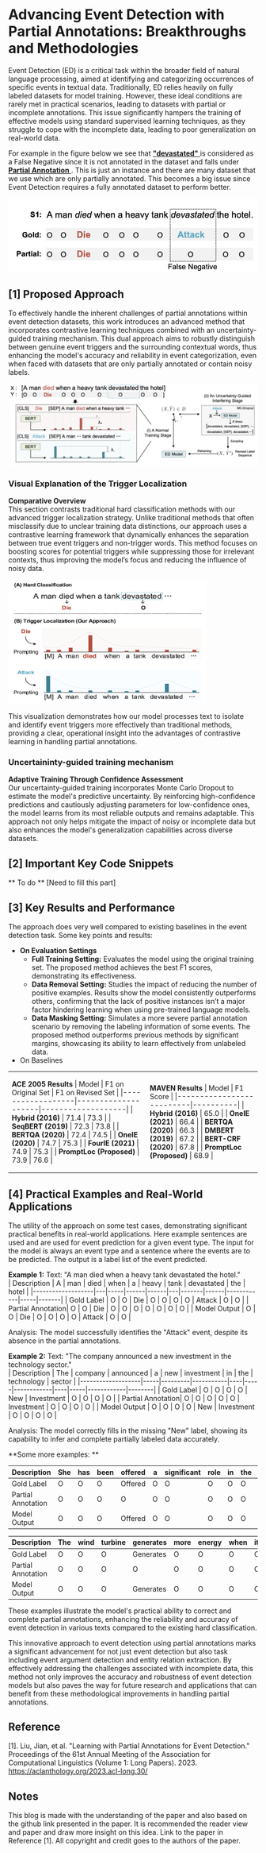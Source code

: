 # Advancing Event Detection with Partial Annotations: Breakthroughs and Methodologies

Event Detection (ED) is a critical task within the broader field of natural language processing, aimed at identifying and categorizing occurrences of specific events in textual data. Traditionally, ED relies heavily on fully labeled datasets for model training. However, these ideal conditions are rarely met in practical scenarios, leading to datasets with partial or incomplete annotations. This issue significantly hampers the training of effective models using standard supervised learning techniques, as they struggle to cope with the incomplete data, leading to poor generalization on real-world data.

For example in the figure below we see that <u> **"devastated"** </u> is considered as a False Negative since it is not annotated in the dataset and falls under <u> **Partial Annotation** </u>. This is just an instance and there are many dataset that we use which are only partially annotated. This becomes a big issue since Event Detection requires a fully annotated dataset to perform better.

![ImageForPartialAnnotation](/Images/PartialAnnotation.png)

## [1] Proposed Approach
To effectively handle the inherent challenges of partial annotations within event detection datasets, this work introduces an advanced method that incorporates contrastive learning techniques combined with an uncertainty-guided training mechanism. This dual approach aims to robustly distinguish between genuine event triggers and the surrounding contextual words, thus enhancing the model's accuracy and reliability in event categorization, even when faced with datasets that are only partially annotated or contain noisy labels.

![ImageForApproachOverview](/Images/ApproachOverview.png)

### Visual Explanation of the Trigger Localization

**Comparative Overview** <br />
This section contrasts traditional hard classification methods with our advanced trigger localization strategy. Unlike traditional methods that often misclassify due to unclear training data distinctions, our approach uses a contrastive learning framework that dynamically enhances the separation between true event triggers and non-trigger words. This method focuses on boosting scores for potential triggers while suppressing those for irrelevant contexts, thus improving the model’s focus and reducing the influence of noisy data.

<img src="/Images/TriggerLocalization.png" width="400" height="250" alt="TriggerLocalization" />

This visualization demonstrates how our model processes text to isolate and identify event triggers more effectively than traditional methods, providing a clear, operational insight into the advantages of contrastive learning in handling partial annotations.


### Uncertaininty-guided training mechanism

**Adaptive Training Through Confidence Assessment** <br />
Our uncertainty-guided training incorporates Monte Carlo Dropout to estimate the model's predictive uncertainty. By reinforcing high-confidence predictions and cautiously adjusting parameters for low-confidence ones, the model learns from its most reliable outputs and remains adaptable. This approach not only helps mitigate the impact of noisy or incomplete data but also enhances the model's generalization capabilities across diverse datasets.

## [2] Important Key Code Snippets

** To do ** [Need to fill this part] 


## [3] Key Results and Performance

The approach does very well compared to existing baselines in the event detection task. 
Some key points and results:
- **On Evaluation Settings**
  - **Full Training Setting:** Evaluates the model using the original training set. The proposed method achieves the best F1 scores, demonstrating its effectiveness.
  - **Data Removal Setting:** Studies the impact of reducing the number of positive examples. Results show the model consistently outperforms others, confirming that the lack of positive instances isn’t a major factor hindering learning when using pre-trained language models.
  - **Data Masking Setting:** Simulates a more severe partial annotation scenario by removing the labeling information of some events. The proposed method outperforms previous methods by significant margins, showcasing its ability to learn effectively from unlabeled data.
- On Baselines
<table>
<tr>
  <td>

  **ACE 2005 Results**
  | Model            | F1 on Original Set | F1 on Revised Set |
  |------------------|--------------------|-------------------|
  | **Hybrid (2016)** | 71.4               | 73.3              |
  | **SeqBERT (2019)** | 72.3               | 73.8              |
  | **BERTQA (2020)** | 72.4               | 74.5              |
  | **OneIE (2020)** | 74.7               | 75.3              |
  | **FourIE (2021)** | 74.9               | 75.3              |
  | **PromptLoc (Proposed)** | 73.9       | 76.6              |

  </td>
  <td>

  **MAVEN Results**
  | Model                    | F1 Score |
  |--------------------------|----------|
  | **Hybrid (2016)**        | 65.0     |
  | **OneIE (2021)**         | 66.4     |
  | **BERTQA (2020)**        | 66.3     |
  | **DMBERT (2019)**        | 67.2     |
  | **BERT-CRF (2020)**      | 67.8     |
  | **PromptLoc (Proposed)** | 68.9     |

  </td>
</tr>
</table>






## [4] Practical Examples and Real-World Applications

The utility of the approach on some test cases, demonstrating significant practical benefits in real-world applications. Here example sentences are used and are used for event prediction for a given event type. The input for the model is always an event type and a sentence where the events are to be predicted. The output is a label list of the event predicted. 

**Example 1:**
Text: "A man died when a heavy tank devastated the hotel." <br />
| Description       | A | man | died | when | a | heavy | tank | devastated | the | hotel |
|-------------------|---|-----|------|------|---|-------|------|------------|-----|-------|
| Gold Label        | O | O   | Die  | O    | O | O     | O    | Attack     | O   | O     |
| Partial Annotation| O | O   | Die  | O    | O | O     | O    | O          | O   | O     |
| Model Output      | O | O   | Die  | O    | O | O     | O    | Attack     | O   | O     |


Analysis: The model successfully identifies the "Attack" event, despite its absence in the partial annotations. <br />

**Example 2:**
Text: "The company announced a new investment in the technology sector." <br />
| Description       | The | company | announced | a  | new | investment | in | the | technology | sector |
|-------------------|-----|---------|-----------|----|-----|------------|----|-----|------------|--------|
| Gold Label        | O   | O       | O         | O  | New | Investment | O  | O   | O          | O      |
| Partial Annotation| O   | O       | O         | O  | O   | Investment | O  | O   | O          | O      |
| Model Output      | O   | O       | O         | O  | New | Investment | O  | O   | O          | O      |


Analysis: The model correctly fills in the missing "New" label, showing its capability to infer and complete partially labeled data accurately. <br />

**Some more examples: **

| Description       | She  | has  | been | offered  | a   | significant | role  | in  | the | upcoming | movie  |
|-------------------|------|------|------|----------|-----|-------------|-------|-----|-----|----------|--------|
| Gold Label        | O    | O    | O    | Offered  | O   | O           | O     | O   | O   | O        | O      |
| Partial Annotation| O    | O    | O    | O        | O   | O           | O     | O   | O   | O        | O      |
| Model Output      | O    | O    | O    | Offered  | O   | O           | O     | O   | O   | O        | O      |


| Description       | The  | wind | turbine | generates | more | energy | when | it's  | windy  |
|-------------------|------|------|---------|-----------|------|--------|------|-------|--------|
| Gold Label        | O    | O    | O       | Generates | O    | O      | O    | O     | O      |
| Partial Annotation| O    | O    | O       | O         | O    | O      | O    | O     | O      |
| Model Output      | O    | O    | O       | Generates | O    | O      | O    | O     | O      |


These examples illustrate the model's practical ability to correct and complete partial annotations, enhancing the reliability and accuracy of event detection in various texts compared to the existing hard classification.


This innovative approach to event detection using partial annotations marks a significant advancement for not just event detection but also task including event argument detection and entity relation extraction. By effectively addressing the challenges associated with incomplete data, this method not only improves the accuracy and robustness of event detection models but also paves the way for future research and applications that can benefit from these methodological improvements in handling partial annotations.

## Reference 
[1]. Liu, Jian, et al. "Learning with Partial Annotations for Event Detection." Proceedings of the 61st Annual Meeting of the Association for Computational Linguistics (Volume 1: Long Papers). 2023.
https://aclanthology.org/2023.acl-long.30/

## **Notes**
This blog is made with the understanding of the paper and also based on the github link presented in the paper. It is recommended the reader view and paper and draw more insight on this idea. Link to the paper in Reference [1]. All copyright and credit goes to the authors of the paper. 

